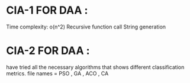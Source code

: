 # CIA-1 FOR DAA :

Time complexity: o(n^2)
Recursive function call
String generation


# CIA-2 FOR DAA :

have tried all the necessary algorithms that shows different classification metrics.
file names = PSO , GA , ACO , CA
